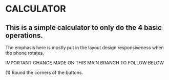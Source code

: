 # CALCULATOR

## This is a simple calculator to only do the 4 basic operations.

The emphasis here is mostly put in the layout design responsiveness when the phone rotates.

IMPORTANT CHANGE MADE ON THIS MAIN BRANCH TO FOLLOW BELOW

(1) Round the corners of the buttons.

